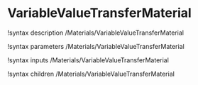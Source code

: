 # VariableValueTransferMaterial

!syntax description /Materials/VariableValueTransferMaterial

!syntax parameters /Materials/VariableValueTransferMaterial

!syntax inputs /Materials/VariableValueTransferMaterial

!syntax children /Materials/VariableValueTransferMaterial
